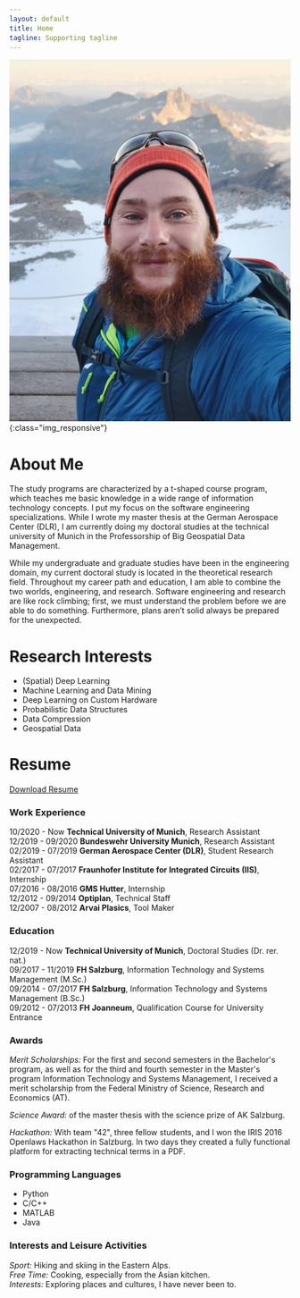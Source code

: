 ```yaml
---
layout: default
title: Home
tagline: Supporting tagline
---
```



![image-title-here](images/self.png){:class="img_responsive"}

# About Me
The study programs are characterized by a t-shaped course program, which teaches me basic knowledge in a wide range of information technology concepts. I put my focus on the software engineering specializations. While I wrote my master thesis at the German Aerospace Center (DLR), I am currently doing my doctoral studies at the technical university of Munich in the Professorship of Big Geospatial Data Management.  

While my undergraduate and graduate studies have been in the engineering domain, my current doctoral study is located in the theoretical research field. Throughout my career path and education, I am able to combine the two worlds, engineering, and research. 
Software engineering and research are like rock climbing; first, we must understand the problem before we are able to do something. Furthermore, plans aren’t solid always be prepared for the unexpected.



# Research Interests
* (Spatial) Deep Learning
* Machine Learning and Data Mining
* Deep Learning on Custom Hardware
* Probabilistic Data Structures
* Data Compression
* Geospatial Data

# Resume
<a id="basic_button" href="{% link /files/cv_gabriel_dax.pdf %}">Download Resume</a>

### Work Experience
10/2020 - Now     **Technical University of Munich**, Research Assistant <br/>
12/2019 - 09/2020 **Bundeswehr University Munich**, Research Assistant  <br/>
02/2019 - 07/2019 **German Aerospace Center (DLR)**, Student Research Assistant  <br/>
02/2017 - 07/2017 **Fraunhofer Institute for Integrated Circuits (IIS)**, Internship <br/>
07/2016 - 08/2016 **GMS Hutter**, Internship <br/>
12/2012 - 09/2014 **Optiplan**, Technical Staff <br/>
12/2007 - 08/2012 **Arvai Plasics**, Tool Maker <br/>

### Education
12/2019 - Now     **Technical University of Munich**, Doctoral Studies (Dr. rer. nat.) <br/>
09/2017 - 11/2019 **FH Salzburg**, Information Technology and Systems Management (M.Sc.) <br/>
09/2014 - 07/2017 **FH Salzburg**, Information Technology and Systems Management (B.Sc.) <br/>
09/2012 - 07/2013 **FH Joanneum**, Qualification Course for University Entrance <br/> 

### Awards
*Merit Scholarships:* For the first and second semesters in the Bachelor's program, 
as well as for the third and fourth semester in the Master's program Information Technology and Systems Management, 
I received a merit scholarship from the Federal Ministry of Science, Research and Economics (AT).

*Science Award:* of the master thesis with the science prize of AK Salzburg.

*Hackathon:* With team "42", three fellow students, and I won the IRIS 2016 Openlaws Hackathon in Salzburg. In two days they created a fully functional platform for extracting technical terms in a PDF.

### Programming Languages
* Python
* C/C++
* MATLAB
* Java

### Interests and Leisure Activities
*Sport:* Hiking and skiing in the Eastern Alps. <br/>
*Free Time:* Cooking, especially from the Asian kitchen. <br/>
*Interests:* Exploring places and cultures, I have never been to. <br/>
